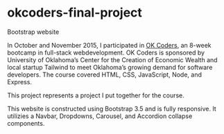 # okcoders-final-project
Bootstrap website

In October and November 2015, I participated in <a href="http:\\www.okcoders.com"> OK Coders</a>, an 8-week bootcamp in full-stack webdevelopment. OK Coders is sponsored by University of Oklahoma’s Center for the Creation of Economic Wealth and local startup Tailwind to meet Oklahoma’s growing demand for software developers. The course covered HTML, CSS, JavaScript, Node, and Express.

This project represents a project I put together for the course.

This website is constructed using Bootstrap 3.5 and is fully responsive. It utilizies a Navbar, Dropdowns, Carousel, and Accordion collapse components.
